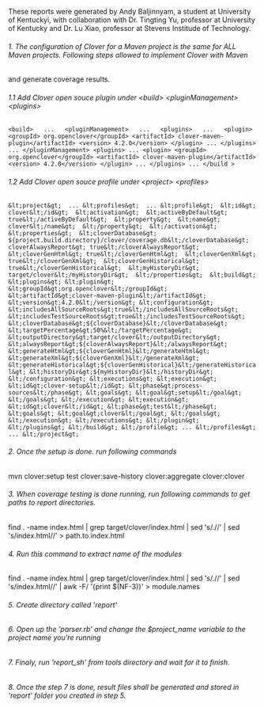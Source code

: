 These reports were generated by 
Andy Baljinnyam, a student at University of Kentuckyi, with collaboration with 
Dr. Tingting Yu, professor at University of Kentucky and 
Dr. Lu Xiao, professor at Stevens Institude of Technology. 

###### 1. The configuration of Clover for a Maven project is the same for ALL Maven projects. Following steps allowed to implement Clover with Maven
and generate coverage results.

###### 1.1 Add Clover open souce plugin under &lt;build&gt; &lt;pluginManagement&gt; &lt;plugins&gt; 

`<build>  
    ...  
    <pluginManagement>  
        ...  
        <plugins>  
            ...  
            <plugin>  
                <groupId> org.openclover</groupId>
                <artifactId> clover-maven-plugin</artifactId>
                <version> 4.2.0</version>
            </plugin>
            ...
        </plugins>
        ...
    </pluginManagement>
    <plugins>
        ...
         <plugin>
            <groupId> org.openclover</groupId>
            <artifactId> clover-maven-plugin</artifactId>
            <version> 4.2.0</version>
        </plugin>
        ...
    </plugins>
    ...
</build >`

###### 1.2 Add Clover open souce profile under &lt;project&gt; &lt;profiles&gt; 

`&lt;project&gt; 
    ...
    &lt;profiles&gt; 
        ...
        &lt;profile&gt; 
          &lt;id&gt; clover&lt;/id&gt; 
          &lt;activation&gt; 
            &lt;activeByDefault&gt; true&lt;/activeByDefault&gt; 
            &lt;property&gt; 
              &lt;name&gt; clover&lt;/name&gt; 
            &lt;/property&gt; 
          &lt;/activation&gt; 
          &lt;properties&gt; 
            &lt;cloverDatabase&gt; ${project.build.directory}/clover/coverage.db&lt;/cloverDatabase&gt; 
            cloverAlwaysReport&gt; true&lt;/cloverAlwaysReport&gt; 
            &lt;cloverGenHtml&gt; true&lt;/cloverGenHtml&gt; 
            &lt;cloverGenXml&gt; true&lt;/cloverGenXml&gt; 
            &lt;cloverGenHistorical&gt; true&lt;/cloverGenHistorical&gt; 
            &lt;myHistoryDir&gt; target/clover&lt;/myHistoryDir&gt; 
          &lt;/properties&gt; 
          &lt;build&gt;
            &lt;plugins&gt;
              &lt;plugin&gt;
                &lt;groupId&gt;org.openclover&lt;/groupId&gt;
                &lt;artifactId&gt;clover-maven-plugin&lt;/artifactId&gt;
                &lt;version&gt;4.2.0&lt;/version&gt;
                &lt;configuration&gt;
                  &lt;includesAllSourceRoots&gt;true&lt;/includesAllSourceRoots&gt;
                  &lt;includesTestSourceRoots&gt;true&lt;/includesTestSourceRoots&gt;
                  &lt;cloverDatabase&gt;${cloverDatabase}&lt;/cloverDatabase&gt;
                  &lt;targetPercentage&gt;50%&lt;/targetPercentage&gt;
                  &lt;outputDirectory&gt;target/clover&lt;/outputDirectory&gt;
                  &lt;alwaysReport&gt;${cloverAlwaysReport}&lt;/alwaysReport&gt;
                  &lt;generateHtml&gt;${cloverGenHtml}&lt;/generateHtml&gt;
                  &lt;generateXml&gt;${cloverGenXml}&lt;/generateXml&gt;
                  &lt;generateHistorical&gt;${cloverGenHistorical}&lt;/generateHistorical&gt;
                  &lt;historyDir&gt;${myHistoryDir}&lt;/historyDir&gt;
                &lt;/configuration&gt;
                &lt;executions&gt;
                  &lt;execution&gt;
                    &lt;id&gt;clover-setup&lt;/id&gt;
                    &lt;phase&gt;process-sources&lt;/phase&gt;
                    &lt;goals&gt;
                      &lt;goal&gt;setup&lt;/goal&gt;
                    &lt;/goals&gt;
                  &lt;/execution&gt;
                  &lt;execution&gt;
                    &lt;id&gt;clover&lt;/id&gt;
                    &lt;phase&gt;test&lt;/phase&gt;
                    &lt;goals&gt;
                      &lt;goal&gt;clover&lt;/goal&gt;
                    &lt;/goals&gt;
                  &lt;/execution&gt;
                &lt;/executions&gt;
              &lt;/plugin&gt;
            &lt;/plugins&gt;
          &lt;/build&gt;
        &lt;/profile&gt;
        ...
    &lt;/profiles&gt;
    ...
&lt;/project&gt;`

###### 2. Once the setup is done. run following commands

mvn clover:setup test clover:save-history clover:aggregate clover:clover

###### 3. When coverage testing is done running, run following commands to get paths to report directories. 

find . -name index.html | grep target\/clover\/index\.html | sed 's/.//' | sed 's/index.html//' &gt; path.to.index.html

###### 4. Run this command to extract name of the modules

find . -name index.html | grep target\/clover\/index\.html | sed 's/.//' | sed 's/index.html//' | awk -F/ '{print $(NF-3)}' &gt; module.names

###### 5. Create directory called 'report'

###### 6. Open up the 'parser.rb' and change the $project_name variable to the project name you're running

###### 7. Finaly, run 'report_sh' from tools directory and wait for it to finish. 

###### 8. Once the step 7 is done, result files shall be generated and stored in 'report' folder you created in step 5. 

